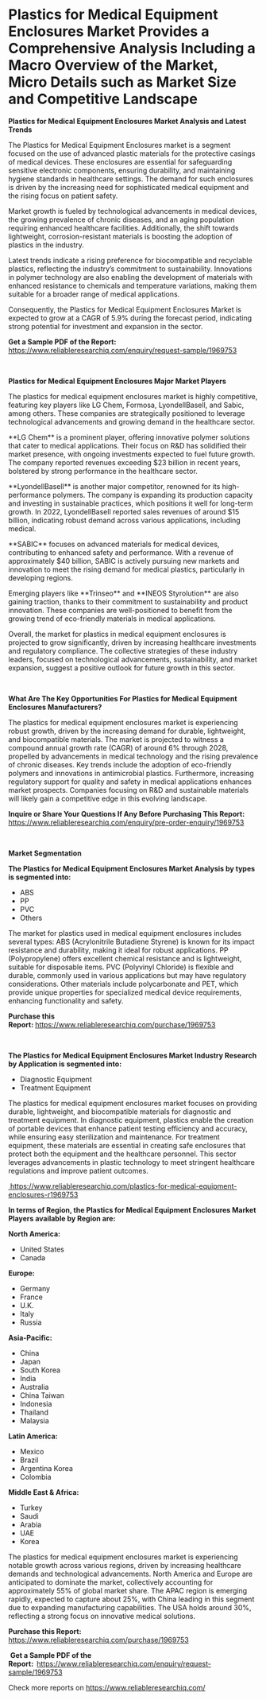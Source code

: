 <p><h1>Plastics for Medical Equipment Enclosures Market Provides a Comprehensive Analysis Including a Macro Overview of the Market, Micro Details such as Market Size and Competitive Landscape</h1></p><p><strong>Plastics for Medical Equipment Enclosures Market Analysis and Latest Trends</strong></p>
<p><p>The Plastics for Medical Equipment Enclosures market is a segment focused on the use of advanced plastic materials for the protective casings of medical devices. These enclosures are essential for safeguarding sensitive electronic components, ensuring durability, and maintaining hygiene standards in healthcare settings. The demand for such enclosures is driven by the increasing need for sophisticated medical equipment and the rising focus on patient safety.</p><p>Market growth is fueled by technological advancements in medical devices, the growing prevalence of chronic diseases, and an aging population requiring enhanced healthcare facilities. Additionally, the shift towards lightweight, corrosion-resistant materials is boosting the adoption of plastics in the industry.</p><p>Latest trends indicate a rising preference for biocompatible and recyclable plastics, reflecting the industry’s commitment to sustainability. Innovations in polymer technology are also enabling the development of materials with enhanced resistance to chemicals and temperature variations, making them suitable for a broader range of medical applications.</p><p>Consequently, the Plastics for Medical Equipment Enclosures Market is expected to grow at a CAGR of 5.9% during the forecast period, indicating strong potential for investment and expansion in the sector.</p></p>
<p><strong>Get a Sample PDF of the Report:&nbsp;</strong> <a href="https://www.reliableresearchiq.com/enquiry/request-sample/1969753?utm_campaign=1144&utm_medium=2&utm_source=Github&utm_content=ia&utm_term=04022025&utm_id=plastics-for-medical-equipment-enclosures">https://www.reliableresearchiq.com/enquiry/request-sample/1969753</a></p>
<p>&nbsp;</p>
<p><strong>Plastics for Medical Equipment Enclosures Major Market Players</strong></p>
<p><p>The plastics for medical equipment enclosures market is highly competitive, featuring key players like LG Chem, Formosa, LyondellBasell, and Sabic, among others. These companies are strategically positioned to leverage technological advancements and growing demand in the healthcare sector.</p><p>**LG Chem** is a prominent player, offering innovative polymer solutions that cater to medical applications. Their focus on R&D has solidified their market presence, with ongoing investments expected to fuel future growth. The company reported revenues exceeding $23 billion in recent years, bolstered by strong performance in the healthcare sector.</p><p>**LyondellBasell** is another major competitor, renowned for its high-performance polymers. The company is expanding its production capacity and investing in sustainable practices, which positions it well for long-term growth. In 2022, LyondellBasell reported sales revenues of around $15 billion, indicating robust demand across various applications, including medical.</p><p>**SABIC** focuses on advanced materials for medical devices, contributing to enhanced safety and performance. With a revenue of approximately $40 billion, SABIC is actively pursuing new markets and innovation to meet the rising demand for medical plastics, particularly in developing regions.</p><p>Emerging players like **Trinseo** and **INEOS Styrolution** are also gaining traction, thanks to their commitment to sustainability and product innovation. These companies are well-positioned to benefit from the growing trend of eco-friendly materials in medical applications.</p><p>Overall, the market for plastics in medical equipment enclosures is projected to grow significantly, driven by increasing healthcare investments and regulatory compliance. The collective strategies of these industry leaders, focused on technological advancements, sustainability, and market expansion, suggest a positive outlook for future growth in this sector.</p></p>
<p>&nbsp;</p>
<p><strong>What Are The Key Opportunities For Plastics for Medical Equipment Enclosures Manufacturers?</strong></p>
<p><p>The plastics for medical equipment enclosures market is experiencing robust growth, driven by the increasing demand for durable, lightweight, and biocompatible materials. The market is projected to witness a compound annual growth rate (CAGR) of around 6% through 2028, propelled by advancements in medical technology and the rising prevalence of chronic diseases. Key trends include the adoption of eco-friendly polymers and innovations in antimicrobial plastics. Furthermore, increasing regulatory support for quality and safety in medical applications enhances market prospects. Companies focusing on R&D and sustainable materials will likely gain a competitive edge in this evolving landscape.</p></p>
<p><strong>Inquire or Share Your Questions If Any Before Purchasing This Report:</strong> <a href="https://www.reliableresearchiq.com/enquiry/pre-order-enquiry/1969753?utm_campaign=1144&utm_medium=2&utm_source=Github&utm_content=ia&utm_term=04022025&utm_id=plastics-for-medical-equipment-enclosures">https://www.reliableresearchiq.com/enquiry/pre-order-enquiry/1969753</a></p>
<p>&nbsp;</p>
<p><strong>Market Segmentation</strong></p>
<p><strong>The Plastics for Medical Equipment Enclosures Market Analysis by types is segmented into:</strong></p>
<p><ul><li>ABS</li><li>PP</li><li>PVC</li><li>Others</li></ul></p>
<p><p>The market for plastics used in medical equipment enclosures includes several types: ABS (Acrylonitrile Butadiene Styrene) is known for its impact resistance and durability, making it ideal for robust applications. PP (Polypropylene) offers excellent chemical resistance and is lightweight, suitable for disposable items. PVC (Polyvinyl Chloride) is flexible and durable, commonly used in various applications but may have regulatory considerations. Other materials include polycarbonate and PET, which provide unique properties for specialized medical device requirements, enhancing functionality and safety.</p></p>
<p><strong>Purchase this Report:&nbsp;</strong><a href="https://www.reliableresearchiq.com/purchase/1969753?utm_campaign=1144&utm_medium=2&utm_source=Github&utm_content=ia&utm_term=04022025&utm_id=plastics-for-medical-equipment-enclosures">https://www.reliableresearchiq.com/purchase/1969753</a></p>
<p>&nbsp;</p>
<p><strong>The Plastics for Medical Equipment Enclosures Market Industry Research by Application is segmented into:</strong></p>
<p><ul><li>Diagnostic Equipment</li><li>Treatment Equipment</li></ul></p>
<p><p>The plastics for medical equipment enclosures market focuses on providing durable, lightweight, and biocompatible materials for diagnostic and treatment equipment. In diagnostic equipment, plastics enable the creation of portable devices that enhance patient testing efficiency and accuracy, while ensuring easy sterilization and maintenance. For treatment equipment, these materials are essential in creating safe enclosures that protect both the equipment and the healthcare personnel. This sector leverages advancements in plastic technology to meet stringent healthcare regulations and improve patient outcomes.</p></p>
<p><a href="https://www.reliableresearchiq.com/plastics-for-medical-equipment-enclosures-r1969753?utm_campaign=1144&utm_medium=2&utm_source=Github&utm_content=ia&utm_term=04022025&utm_id=plastics-for-medical-equipment-enclosures">&nbsp;https://www.reliableresearchiq.com/plastics-for-medical-equipment-enclosures-r1969753</a></p>
<p><strong>In terms of Region, the Plastics for Medical Equipment Enclosures Market Players available by Region are:</strong></p>
<p>
    <p> <strong> North America: </strong>
        <ul>
            <li>United States</li>
            <li>Canada</li>
        </ul>
        </p> 
    <p> <strong> Europe: </strong>
        <ul>
            <li>Germany</li>
            <li>France</li>
            <li>U.K.</li>
            <li>Italy</li>
            <li>Russia</li>
        </ul>
        </p> 
    <p> <strong> Asia-Pacific: </strong>
        <ul>
            <li>China</li>
            <li>Japan</li>
            <li>South Korea</li>
            <li>India</li>
            <li>Australia</li>
            <li>China Taiwan</li>
            <li>Indonesia</li>
            <li>Thailand</li>
            <li>Malaysia</li>
        </ul>
        </p> 
    <p> <strong> Latin America: </strong>
        <ul>
            <li>Mexico</li>
            <li>Brazil</li>
            <li>Argentina Korea</li>
            <li>Colombia</li>
        </ul>
        </p> 
    <p> <strong> Middle East & Africa: </strong>
        <ul>
            <li>Turkey</li>
            <li>Saudi</li>
            <li>Arabia</li>
            <li>UAE</li>
            <li>Korea</li>
        </ul>
    </p>
    </p>
<p><p>The plastics for medical equipment enclosures market is experiencing notable growth across various regions, driven by increasing healthcare demands and technological advancements. North America and Europe are anticipated to dominate the market, collectively accounting for approximately 55% of global market share. The APAC region is emerging rapidly, expected to capture about 25%, with China leading in this segment due to expanding manufacturing capabilities. The USA holds around 30%, reflecting a strong focus on innovative medical solutions.</p></p>
<p><strong>Purchase this Report: </strong><a href="https://www.reliableresearchiq.com/purchase/1969753?utm_campaign=1144&utm_medium=2&utm_source=Github&utm_content=ia&utm_term=04022025&utm_id=plastics-for-medical-equipment-enclosures">https://www.reliableresearchiq.com/purchase/1969753</a></p>
<p>&nbsp;<strong>Get a Sample PDF of the Report:&nbsp;&nbsp;</strong><a href="https://www.reliableresearchiq.com/enquiry/request-sample/1969753?utm_campaign=1144&utm_medium=2&utm_source=Github&utm_content=ia&utm_term=04022025&utm_id=plastics-for-medical-equipment-enclosures">https://www.reliableresearchiq.com/enquiry/request-sample/1969753</a></p>
<p><strong></strong></p>
<p>Check more reports on <a href="https://www.reliableresearchiq.com/?utm_campaign=1144&utm_medium=2&utm_source=Github&utm_content=ia&utm_term=04022025&utm_id=plastics-for-medical-equipment-enclosures">https://www.reliableresearchiq.com/</a></p>